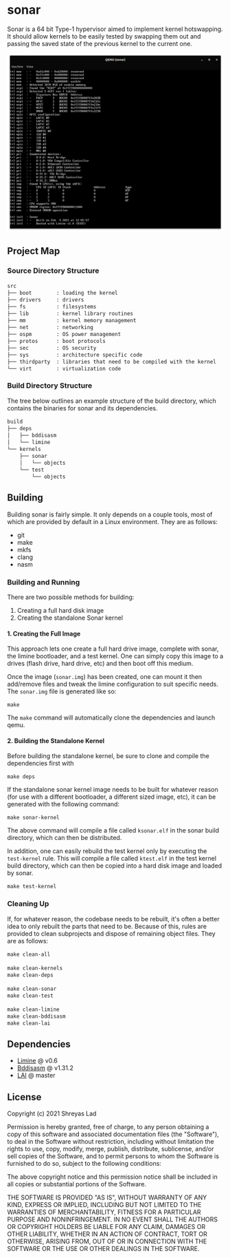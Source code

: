 # sonar

Sonar is a 64 bit Type-1 hypervisor aimed to implement kernel hotswapping. It should allow kernels to be easily tested by swapping them out and passing the saved state of the previous kernel to the current one. 

![](docs/sonar.png)

## Project Map

### Source Directory Structure

```
src
├── boot        : loading the kernel 
├── drivers     : drivers
├── fs          : filesystems
├── lib         : kernel library routines
├── mm          : kernel memory management
├── net         : networking
├── ospm        : OS power management
├── protos      : boot protocols
├── sec         : OS security
├── sys         : architecture specific code
├── thirdparty  : libraries that need to be compiled with the kernel
└── virt        : virtualization code
```

### Build Directory Structure

The tree below outlines an example structure of the build directory, which contains the binaries for sonar and its dependencies. 

```
build
├── deps
│   ├── bddisasm
│   └── limine
└── kernels
    ├── sonar
    │   └── objects
    └── test
        └── objects
```

## Building

Building sonar is fairly simple. It only depends on a couple tools, most of which are provided by default in a Linux environment. They are as follows:
- git
- make
- mkfs
- clang
- nasm

### Building and Running

There are two possible methods for building:
1. Creating a full hard disk image
2. Creating the standalone Sonar kernel

#### 1. Creating the Full Image

This approach lets one create a full hard drive image, complete with sonar, the limine bootloader, and a test kernel. One can simply copy this image to a drives (flash drive, hard drive, etc) and then boot off this medium. 

Once the image (`sonar.img`) has been created, one can mount it then add/remove files and tweak the limine configuration to suit specific needs. The `sonar.img` file is generated like so: 

```
make
```

The `make` command will automatically clone the dependencies and launch qemu.  

#### 2. Building the Standalone Kernel

Before building the standalone kernel, be sure to clone and compile the dependencies first with

```
make deps
```

If the standalone sonar kernel image needs to be built for whatever reason (for use with a different bootloader, a different sized image, etc), it can be generated with the following command:

```
make sonar-kernel
```

The above command will compile a file called `ksonar.elf` in the sonar build directory, which can then be distributed.

In addition, one can easily rebuild the test kernel only by executing the `test-kernel` rule. This will compile a file called `ktest.elf` in the test kernel build directory, which can then be copied into a hard disk image and loaded by sonar.

```
make test-kernel
```

### Cleaning Up

If, for whatever reason, the codebase needs to be rebuilt, it's often a better idea to only rebuilt the parts that need to be. Because of this, rules are provided to clean subprojects and dispose of remaining object files. They are as follows:

```
make clean-all

make clean-kernels
make clean-deps

make clean-sonar
make clean-test

make clean-limine
make clean-bddisasm
make clean-lai
```

## Dependencies

- [Limine](https://github.com/limine-bootloader/limine) @ v0.6
- [Bddisasm](https://github.com/bitdefender/bddisasm) @ v1.31.2
- [LAI](https://github.com/managarm/lai) @ master

## License

Copyright (c) 2021 Shreyas Lad

Permission is hereby granted, free of charge, to any person obtaining a copy
of this software and associated documentation files (the "Software"), to deal
in the Software without restriction, including without limitation the rights
to use, copy, modify, merge, publish, distribute, sublicense, and/or sell
copies of the Software, and to permit persons to whom the Software is
furnished to do so, subject to the following conditions:

The above copyright notice and this permission notice shall be included in all
copies or substantial portions of the Software.

THE SOFTWARE IS PROVIDED "AS IS", WITHOUT WARRANTY OF ANY KIND, EXPRESS OR
IMPLIED, INCLUDING BUT NOT LIMITED TO THE WARRANTIES OF MERCHANTABILITY,
FITNESS FOR A PARTICULAR PURPOSE AND NONINFRINGEMENT. IN NO EVENT SHALL THE
AUTHORS OR COPYRIGHT HOLDERS BE LIABLE FOR ANY CLAIM, DAMAGES OR OTHER
LIABILITY, WHETHER IN AN ACTION OF CONTRACT, TORT OR OTHERWISE, ARISING FROM,
OUT OF OR IN CONNECTION WITH THE SOFTWARE OR THE USE OR OTHER DEALINGS IN THE
SOFTWARE.